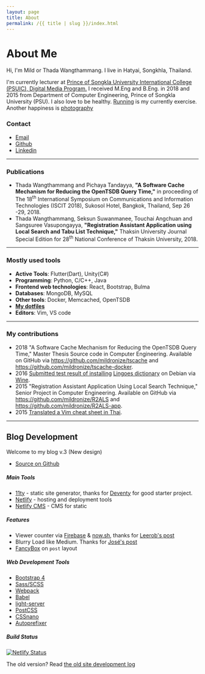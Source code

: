 ```yaml
---
layout: page
title: About
permalink: /{{ title | slug }}/index.html
---
```


<h1 class="page-title">About Me</h1>

 <!-- <div style="margin: 0 auto; width: 200px" class="resume-profile">
    <img alt="my profile" class="resume-profile" src="{{ site.site_image_prefix }}/my-profile.jpg">
  </div> -->

 <p>Hi, I'm Mild or Thada Wangthammang. I live in Hatyai, Songkhla, Thailand. </p>
      <p>I'm currently lecturer at <a href="https://www.uic.psu.ac.th/" target="blank">Prince of Songkla University International College (PSUIC), Digital Media Program.</a> I received M.Eng and B.Eng. in 2018 and 2015 from Department of Computer Engineering, Prince of
      Songkla University (PSU). I also love to be healthy. <a href="https://connect.garmin.com/modern/profile/6bbc2036-215a-42b6-b8ab-179c7672fabc">Running</a> is my currently exercise. Another happiness is <a href="https://www.flickr.com/photos/mildronize">photography</a> </p>
    
### Contact
<ul class="about-contact">
  <li>
    <a class="about-user-link" href="mailto:{{ metadata.contacts.email }}"><i class="fas fa-envelope"></i><span class="about-user-link-title">Email</span></a>
  </li>
  <li>
    <a class="about-user-link" href="{{ metadata.contacts.github }}"><i class="fab fa-github"></i><span class="about-user-link-title">Github</span></a>
  </li>
  <li>
    <a class="about-user-link" href="{{ metadata.contacts.linkedin }}"><i class="fab fa-linkedin"></i><span class="about-user-link-title">Linkedin</span></a>
  </li>
</ul>

<hr>

### Publications
- Thada Wangthammang and Pichaya Tandayya, **"A Software Cache Mechanism for Reducing the OpenTSDB Query Time,"** in proceeding of The 18<sup>th</sup> International Symposium on Communications and Information Technologies (ISCIT 2018), Sukosol Hotel, Bangkok, Thailand, Sep 26 -29, 2018.
- Thada Wangthammang, Seksun Suwanmanee, Touchai Angchuan and Sangsuree Vasupongayya, **"Registration Assistant Application using Local Search and Tabu List Technique,"** Thaksin University Journal Special Edition for 28<sup>th</sup> National Conference of Thaksin University, 2018.

----

### Mostly used tools
- **Active Tools**: Flutter(Dart), Unity(C#)
- **Programming**: Python, C/C++, Java
- **Frontend web technologies**: React, Bootstrap, Bulma
- **Databases**: MongoDB, MySQL
- **Other tools**: Docker, Memcached, OpenTSDB
- **[My dotfiles](https://github.com/mildronize/dotfiles)**
- **Editors**: Vim, VS code

----

### My contributions
- 2018 "A Software Cache Mechanism for Reducing the OpenTSDB Query Time," Master Thesis Source code in Computer Engineering. Available on GitHub via <https://github.com/mildronize/tscache> and <https://github.com/mildronize/tscache-docker>. 
- 2016 [Submitted test result of installing](https://appdb.winehq.org/objectManager.php?sClass=version&iId=33492) [Lingoes dictionary](http://www.lingoes.net/) on Debian via [Wine](https://www.winehq.org/). 
- 2015 "Registration Assistant Application Using Local Search Technique," Senior Project in Computer Engineering.
Available on GitHub via <https://github.com/mildronize/R2ALS> and <https://github.com/mildronize/R2ALS-app>. 
- 2015 [Translated a Vim cheat sheet in Thai](http://vim.rtorr.com/lang/th/).

----

## Blog Development

Welcome to my blog v.3 (New design)

<ul class="about-contact">
<li>
    <a class="about-user-link" target="_blank" href="https://github.com/mildronize/next"><i class="fab fa-github"></i><span class="about-user-link-title">Source on Github</span></a>
  </li>
</ul>

##### Main Tools
- [11ty](https://www.11ty.io/) - static site generator, thanks for [Deventy](https://github.com/ianrose/deventy) for good starter project.
- [Netlify](https://www.netlify.com/) - hosting and deployment tools
- [Netlify CMS](https://www.netlifycms.org) - CMS for static 

##### Features
- Viewer counter via [Firebase](https://firebase.google.com/) & [now.sh](now.sh), thanks for [Leerob's post](https://leerob.io/blog/real-time-post-views/)
- Blurry Load like Medium. Thanks for [
José's post](https://jmperezperez.com/medium-image-progressive-loading-placeholder/)
- [FancyBox](https://www.fancyapps.com/fancybox/3/) on `post` layout

##### Web Development Tools
- [Bootstrap 4](https://getbootstrap.com/)
- [Sass/SCSS](https://github.com/sass/node-sass)
- [Webpack](https://webpack.js.org/)
- [Babel](https://babeljs.io/)
- [light-server](https://github.com/txchen/light-server)
- [PostCSS](https://postcss.org/)
- [CSSnano](https://cssnano.co/)
- [Autoprefixer](https://github.com/postcss/autoprefixer)

##### Build Status

[![Netlify Status](https://api.netlify.com/api/v1/badges/c4bdd413-2764-44f3-8ba2-ac8326a4971e/deploy-status)](https://app.netlify.com/sites/mildronize/deploys)

The old version? Read [the old site development log](/posts/2015-05-06-my-blog-development/)
